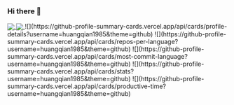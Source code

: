 ### Hi there 👋

<!--
**huangqian1985/huangqian1985** is a ✨ _special_ ✨ repository because its `README.md` (this file) appears on your GitHub profile.

Here are some ideas to get you started:

- 🔭 I’m currently working on ...
- 🌱 I’m currently learning ...
- 👯 I’m looking to collaborate on ...
- 🤔 I’m looking for help with ...
- 💬 Ask me about ...
- 📫 How to reach me: ...
- 😄 Pronouns: ...
- ⚡ Fun fact: ...
-->

<a href="https://github.com/anuraghazra/github-readme-stats">
  <img align="center" src="https://github-readme-stats.vercel.app/api?username=huangqian1985&count_private=true&show_icons=true&theme=blueberry&repo=github-readme-stats" />
</a>
<a href="https://github.com/gogf/gf">
  <img align="center" src="https://github-readme-stats.vercel.app/api/pin/?username=huangqian1985&repo=gf" />
</a>
![](https://github-profile-summary-cards.vercel.app/api/cards/profile-details?username=huangqian1985&theme=github)
![](https://github-profile-summary-cards.vercel.app/api/cards/repos-per-language?username=huangqian1985&theme=github)
![](https://github-profile-summary-cards.vercel.app/api/cards/most-commit-language?username=huangqian1985&theme=github)
![](https://github-profile-summary-cards.vercel.app/api/cards/stats?username=huangqian1985&theme=github)
![](https://github-profile-summary-cards.vercel.app/api/cards/productive-time?username=huangqian1985&theme=github)

